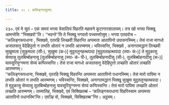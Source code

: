 ```yaml
---
title: ०८ ८ कलिङ्गरसुत्तम्

---
```


२३०. एवं मे सुतं – एकं समयं भगवा वेसालियं विहरति महावने कूटागारसालायम्। तत्र खो भगवा भिक्खू आमन्तेसि ‘‘भिक्खवो’’ति। ‘‘भदन्ते’’ति ते भिक्खू भगवतो पच्चस्सोसुम्। भगवा एतदवोच –  
‘‘कलिङ्गरूपधाना , भिक्खवे, एतरहि लिच्छवी विहरन्ति अप्पमत्ता आतापिनो उपासनस्मिम्। तेसं राजा मागधो अजातसत्तु वेदेहिपुत्तो न लभति ओतारं न लभति आरम्मणम्। भविस्सन्ति, भिक्खवे , अनागतमद्धानं लिच्छवी सुखुमाला [सुकुमाला (सी॰), सुखुमा (क॰)] मुदुतलुनहत्थपादा [मुदुतलाहत्थपादा (स्या॰ कं॰)] ते मुदुकासु सेय्यासु तूलबिम्बोहनासु [तूलबिम्बोहनासु (स्या॰ कं॰ पी॰), तूलबिम्बोहनादीसु (सी॰), तूलबिब्बोहनादीसु (क॰)] यावसूरियुग्गमना सेय्यं कप्पिस्सन्ति। तेसं राजा मागधो अजातसत्तु वेदेहिपुत्तो लच्छति ओतारं लच्छति आरम्मणम्।  
‘‘कलिङ्गरूपधाना, भिक्खवे, एतरहि भिक्खू विहरन्ति अप्पमत्ता आतापिनो पधानस्मिम्। तेसं मारो पापिमा न लभति ओतारं न लभति आरम्मणम्। भविस्सन्ति, भिक्खवे, अनागतमद्धानं भिक्खू सुखुमा मुदुतलुनहत्थपादा। ते मुदुकासु सेय्यासु तूलबिम्बोहनासु यावसूरियुग्गमना सेय्यं कप्पिस्सन्ति। तेसं मारो पापिमा लच्छति ओतारं लच्छति आरम्मणम्। तस्मातिह, भिक्खवे, एवं सिक्खितब्बं – ‘कलिङ्गरूपधाना विहरिस्साम अप्पमत्ता आतापिनो पधानस्मि’न्ति। एवञ्हि वो, भिक्खवे, सिक्खितब्ब’’न्ति। अट्ठमम्।  

